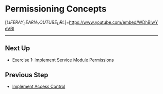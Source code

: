 # Permissioning Concepts

[$LIFERAY_LEARN_YOUTUBE_URL$]=https://www.youtube.com/embed/WDhBlwYeVBI

---

## Next Up

* [Exercise 1: Implement Service Module Permissions](./exercise-1-implement-service-module-permissions.md) 

## Previous Step

* [Implement Access Control](../implement-access-control.md)